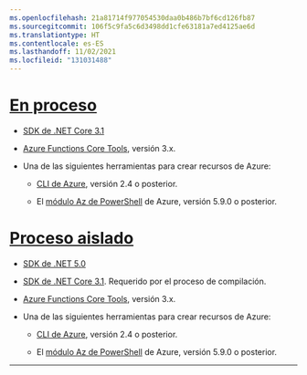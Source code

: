 ```yaml
---
ms.openlocfilehash: 21a81714f977054530daa0b486b7bf6cd126fb87
ms.sourcegitcommit: 106f5c9fa5c6d3498dd1cfe63181a7ed4125ae6d
ms.translationtype: HT
ms.contentlocale: es-ES
ms.lasthandoff: 11/02/2021
ms.locfileid: "131031488"
---
```

# <a name="in-process"></a>[En proceso](#tab/in-process)

+ [SDK de .NET Core 3.1](https://dotnet.microsoft.com/download)

+ [Azure Functions Core Tools](../articles/azure-functions/functions-run-local.md#v2), versión 3.x.

+ Una de las siguientes herramientas para crear recursos de Azure:

    + [CLI de Azure](/cli/azure/install-azure-cli), versión 2.4 o posterior.

    + El [módulo Az de PowerShell](/powershell/azure/install-az-ps) de Azure, versión 5.9.0 o posterior.

# <a name="isolated-process"></a>[Proceso aislado](#tab/isolated-process)

+ [SDK de .NET 5.0](https://dotnet.microsoft.com/download)

+ [SDK de .NET Core 3.1](https://dotnet.microsoft.com/download). Requerido por el proceso de compilación.

+ [Azure Functions Core Tools](../articles/azure-functions/functions-run-local.md#v2), versión 3.x.

+ Una de las siguientes herramientas para crear recursos de Azure:

    + [CLI de Azure](/cli/azure/install-azure-cli), versión 2.4 o posterior.

    + El [módulo Az de PowerShell](/powershell/azure/install-az-ps) de Azure, versión 5.9.0 o posterior.
---